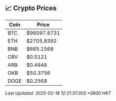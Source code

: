 ## 📈 Crypto Prices

| Coin | Price |
| ---- | ----- |
| BTC | $96097.8731 |
| ETH | $2705.8392 |
| BNB | $665.1568 |
| CRV | $0.5121 |
| ARB | $0.4848 |
| OKB | $50.3756 |
| DOGE | $0.2568 |

_Last Updated: 2025-02-18 12:21:37.003 +0800 HKT_